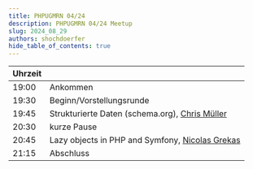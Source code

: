 ```yaml
---
title: PHPUGMRN 04/24
description: PHPUGMRN 04/24 Meetup
slug: 2024_08_29
authors: shochdoerfer
hide_table_of_contents: true
---
```


| Uhrzeit |                                                                                        | 
|---------|----------------------------------------------------------------------------------------|
| 19:00   | Ankommen                                                                               |
| 19:30   | Beginn/Vorstellungsrunde                                                               |
| 19:45   | Strukturierte Daten (schema.org), [Chris Müller](https://phpc.social/@brotkrueml)      | 
| 20:30   | kurze Pause                                                                            |
| 20:45   | Lazy objects in PHP and Symfony, [Nicolas Grekas](https://phpc.social/@nicolasgrekas)  |
| 21:15   | Abschluss                                                                              |
